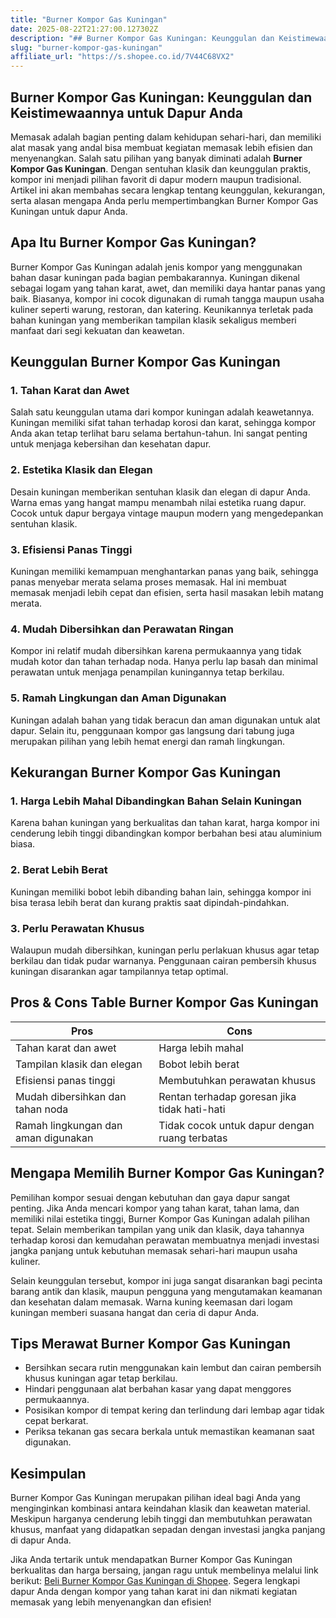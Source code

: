 ```yaml
---
title: "Burner Kompor Gas Kuningan"
date: 2025-08-22T21:27:00.127302Z
description: "## Burner Kompor Gas Kuningan: Keunggulan dan Keistimewaannya untuk Dapur Anda..."
slug: "burner-kompor-gas-kuningan"
affiliate_url: "https://s.shopee.co.id/7V44C68VX2"
---
```

## Burner Kompor Gas Kuningan: Keunggulan dan Keistimewaannya untuk Dapur Anda

Memasak adalah bagian penting dalam kehidupan sehari-hari, dan memiliki alat masak yang andal bisa membuat kegiatan memasak lebih efisien dan menyenangkan. Salah satu pilihan yang banyak diminati adalah **Burner Kompor Gas Kuningan**. Dengan sentuhan klasik dan keunggulan praktis, kompor ini menjadi pilihan favorit di dapur modern maupun tradisional. Artikel ini akan membahas secara lengkap tentang keunggulan, kekurangan, serta alasan mengapa Anda perlu mempertimbangkan Burner Kompor Gas Kuningan untuk dapur Anda.

## Apa Itu Burner Kompor Gas Kuningan?

Burner Kompor Gas Kuningan adalah jenis kompor yang menggunakan bahan dasar kuningan pada bagian pembakarannya. Kuningan dikenal sebagai logam yang tahan karat, awet, dan memiliki daya hantar panas yang baik. Biasanya, kompor ini cocok digunakan di rumah tangga maupun usaha kuliner seperti warung, restoran, dan katering. Keunikannya terletak pada bahan kuningan yang memberikan tampilan klasik sekaligus memberi manfaat dari segi kekuatan dan keawetan.

## Keunggulan Burner Kompor Gas Kuningan

### 1. Tahan Karat dan Awet

Salah satu keunggulan utama dari kompor kuningan adalah keawetannya. Kuningan memiliki sifat tahan terhadap korosi dan karat, sehingga kompor Anda akan tetap terlihat baru selama bertahun-tahun. Ini sangat penting untuk menjaga kebersihan dan kesehatan dapur.

### 2. Estetika Klasik dan Elegan

Desain kuningan memberikan sentuhan klasik dan elegan di dapur Anda. Warna emas yang hangat mampu menambah nilai estetika ruang dapur. Cocok untuk dapur bergaya vintage maupun modern yang mengedepankan sentuhan klasik.

### 3. Efisiensi Panas Tinggi

Kuningan memiliki kemampuan menghantarkan panas yang baik, sehingga panas menyebar merata selama proses memasak. Hal ini membuat memasak menjadi lebih cepat dan efisien, serta hasil masakan lebih matang merata.

### 4. Mudah Dibersihkan dan Perawatan Ringan

Kompor ini relatif mudah dibersihkan karena permukaannya yang tidak mudah kotor dan tahan terhadap noda. Hanya perlu lap basah dan minimal perawatan untuk menjaga penampilan kuningannya tetap berkilau.

### 5. Ramah Lingkungan dan Aman Digunakan

Kuningan adalah bahan yang tidak beracun dan aman digunakan untuk alat dapur. Selain itu, penggunaan kompor gas langsung dari tabung juga merupakan pilihan yang lebih hemat energi dan ramah lingkungan.

## Kekurangan Burner Kompor Gas Kuningan

### 1. Harga Lebih Mahal Dibandingkan Bahan Selain Kuningan

Karena bahan kuningan yang berkualitas dan tahan karat, harga kompor ini cenderung lebih tinggi dibandingkan kompor berbahan besi atau aluminium biasa.

### 2. Berat Lebih Berat

Kuningan memiliki bobot lebih dibanding bahan lain, sehingga kompor ini bisa terasa lebih berat dan kurang praktis saat dipindah-pindahkan.

### 3. Perlu Perawatan Khusus

Walaupun mudah dibersihkan, kuningan perlu perlakuan khusus agar tetap berkilau dan tidak pudar warnanya. Penggunaan cairan pembersih khusus kuningan disarankan agar tampilannya tetap optimal.

## Pros & Cons Table Burner Kompor Gas Kuningan

| Pros                                               | Cons                                              |
|----------------------------------------------------|---------------------------------------------------|
| Tahan karat dan awet                              | Harga lebih mahal                                |
| Tampilan klasik dan elegan                        | Bobot lebih berat                                |
| Efisiensi panas tinggi                            | Membutuhkan perawatan khusus                    |
| Mudah dibersihkan dan tahan noda                  | Rentan terhadap goresan jika tidak hati-hati    |
| Ramah lingkungan dan aman digunakan                | Tidak cocok untuk dapur dengan ruang terbatas  |

## Mengapa Memilih Burner Kompor Gas Kuningan?

Pemilihan kompor sesuai dengan kebutuhan dan gaya dapur sangat penting. Jika Anda mencari kompor yang tahan karat, tahan lama, dan memiliki nilai estetika tinggi, Burner Kompor Gas Kuningan adalah pilihan tepat. Selain memberikan tampilan yang unik dan klasik, daya tahannya terhadap korosi dan kemudahan perawatan membuatnya menjadi investasi jangka panjang untuk kebutuhan memasak sehari-hari maupun usaha kuliner.

Selain keunggulan tersebut, kompor ini juga sangat disarankan bagi pecinta barang antik dan klasik, maupun pengguna yang mengutamakan keamanan dan kesehatan dalam memasak. Warna kuning keemasan dari logam kuningan memberi suasana hangat dan ceria di dapur Anda.

## Tips Merawat Burner Kompor Gas Kuningan

- Bersihkan secara rutin menggunakan kain lembut dan cairan pembersih khusus kuningan agar tetap berkilau.
- Hindari penggunaan alat berbahan kasar yang dapat menggores permukaannya.
- Posisikan kompor di tempat kering dan terlindung dari lembap agar tidak cepat berkarat.
- Periksa tekanan gas secara berkala untuk memastikan keamanan saat digunakan.

## Kesimpulan

Burner Kompor Gas Kuningan merupakan pilihan ideal bagi Anda yang menginginkan kombinasi antara keindahan klasik dan keawetan material. Meskipun harganya cenderung lebih tinggi dan membutuhkan perawatan khusus, manfaat yang didapatkan sepadan dengan investasi jangka panjang di dapur Anda.

Jika Anda tertarik untuk mendapatkan Burner Kompor Gas Kuningan berkualitas dan harga bersaing, jangan ragu untuk membelinya melalui link berikut: [Beli Burner Kompor Gas Kuningan di Shopee](https://s.shopee.co.id/7V44C68VX2). Segera lengkapi dapur Anda dengan kompor yang tahan karat ini dan nikmati kegiatan memasak yang lebih menyenangkan dan efisien!